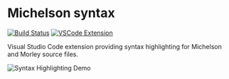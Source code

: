 # Michelson syntax
[![Build Status](https://travis-ci.org/baking-bad/vscode-michelson-syntax.svg?branch=master)](https://travis-ci.org/baking-bad/vscode-michelson-syntax)
[![VSCode Extension](https://img.shields.io/visual-studio-marketplace/v/baking-bad.michelson?style=flat&label=VS%20Marketplace&logo=visual-studio-code)](https://marketplace.visualstudio.com/items?itemName=baking-bad.michelson)

Visual Studio Code extension providing syntax highlighting for Michelson and Morley source
files.

![Syntax Highlighting Demo](https://i.imgur.com/A7wIEuy.png)

